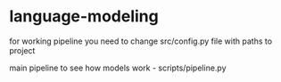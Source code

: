 # language-modeling

for working pipeline you need to change src/config.py file with paths to project

main pipeline to see how models work - scripts/pipeline.py
